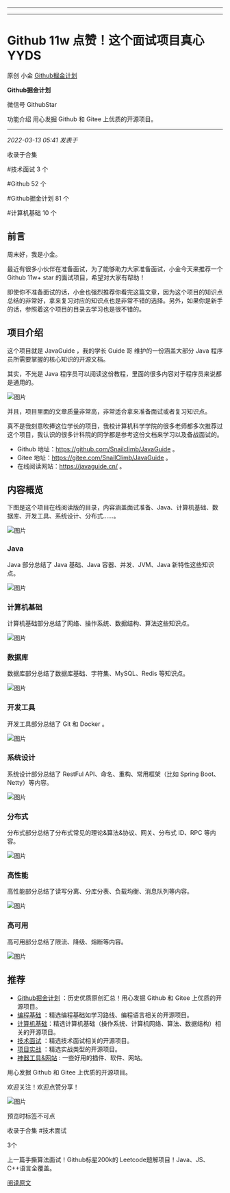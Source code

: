 ----------------------------------------
----------------------------------------
#  Github 11w 点赞！这个面试项目真心 YYDS

原创 小金  [ Github掘金计划 ](javascript:void\(0\);)

**Github掘金计划** ![]()

微信号 GithubStar

功能介绍 用心发掘 Github 和 Gitee 上优质的开源项目。

____

_2022-03-13 05:41_ _发表于_

收录于合集

#技术面试 3 个

#Github 52 个

#Github掘金计划 81 个

#计算机基础 10 个

## 前言

周末好，我是小金。

最近有很多小伙伴在准备面试，为了能够助力大家准备面试，小金今天来推荐一个 Github 11w+ star 的面试项目，希望对大家有帮助！

即使你不准备面试的话，小金也强烈推荐你看完这篇文章，因为这个项目的知识点总结的非常好，拿来复习对应的知识点也是非常不错的选择。另外，如果你是新手的话，参照着这个项目的目录去学习也是很不错的。

## 项目介绍

这个项目就是 JavaGuide ，我的学长 Guide 哥 维护的一份涵盖大部分 Java 程序员所需要掌握的核心知识的开源文档。

其实，不光是 Java 程序员可以阅读这份教程，里面的很多内容对于程序员来说都是通用的。

![图片](https://mmbiz.qpic.cn/mmbiz_png/BcyAypujBVZQnaw5vo2bgc2ySHNIC63Z8cjhCRFQ8uTmDryStSP3fYHTPc5BA9iaNuaibTDlibopHCm7eJBdRwQBA/640?wx_fmt=png&wxfrom=5&wx_lazy=1&wx_co=1)

并且，项目里面的文章质量非常高，非常适合拿来准备面试或者复习知识点。  

真不是我刻意吹捧这位学长的项目，我校计算机科学学院的很多老师都多次推荐过这个项目，我认识的很多计科院的同学都是参考这份文档来学习以及备战面试的。

  * Github 地址：https://github.com/Snailclimb/JavaGuide 。
  * Gitee 地址：https://gitee.com/SnailClimb/JavaGuide 。
  * 在线阅读网站：https://javaguide.cn/ 。

## 内容概览

下图是这个项目在线阅读版的目录，内容涵盖面试准备、Java、计算机基础、数据库、开发工具、系统设计、分布式......。

![图片](https://mmbiz.qpic.cn/mmbiz_png/BcyAypujBVZQnaw5vo2bgc2ySHNIC63ZbPfMq6zso54DCia8d5MGklfjhxG9XdWaR3wpTrI1jtjiaPFxIibAW514Q/640?wx_fmt=png)

### Java

Java 部分总结了 Java 基础、Java 容器、并发、JVM、Java 新特性这些知识点。

![图片](https://mmbiz.qpic.cn/mmbiz_png/BcyAypujBVZQnaw5vo2bgc2ySHNIC63ZXroNEicXS6PR7sJvH0nia2QKw7mVYticwpicQsiaBX3EE5LIHOfhLGYaqlw/640?wx_fmt=png)

### 计算机基础

计算机基础部分总结了网络、操作系统、数据结构、算法这些知识点。

![图片](https://mmbiz.qpic.cn/mmbiz_png/BcyAypujBVZQnaw5vo2bgc2ySHNIC63ZibvayEcMcDOWcdNEnuvS3f138H9TtxMHFAIHjvL9X8jVajOPwQjYOXw/640?wx_fmt=png)

### 数据库

数据库部分总结了数据库基础、字符集、MySQL、Redis 等知识点。

![图片](https://mmbiz.qpic.cn/mmbiz_png/BcyAypujBVZQnaw5vo2bgc2ySHNIC63ZUo9vgHUf2zu219lPX9bIOoUgfIHYicVJ7icCYXT2trbgRHq9lSVSPBLg/640?wx_fmt=png)

### 开发工具

开发工具部分总结了 Git 和 Docker 。

![图片](https://mmbiz.qpic.cn/mmbiz_png/BcyAypujBVZQnaw5vo2bgc2ySHNIC63ZcEtThCgMtJ1icgX5FY7n5O20DiccJweJkt5N92pYFDYKT330kKdA9z6w/640?wx_fmt=png)

### 系统设计

系统设计部分总结了 RestFul API、命名、重构、常用框架（比如 Spring Boot、Netty）等内容。

![图片](https://mmbiz.qpic.cn/mmbiz_png/BcyAypujBVZQnaw5vo2bgc2ySHNIC63ZNpkibEfQ5lLOCUbNTqgr7FGBnACfq7f7IbVfd8ewaeLv0ibjGcvQAickg/640?wx_fmt=png)

### 分布式

分布式部分总结了分布式常见的理论&算法&协议、网关、分布式 ID、RPC 等内容。

![图片](https://mmbiz.qpic.cn/mmbiz_png/BcyAypujBVZQnaw5vo2bgc2ySHNIC63Z4tBRetR4ZibAuVB11TfKSXZgBo8ALJqibrqT52R1yPGTAcZb2W46Ap4Q/640?wx_fmt=png)

### 高性能

高性能部分总结了读写分离、分库分表、负载均衡、消息队列等内容。

![图片](https://mmbiz.qpic.cn/mmbiz_png/BcyAypujBVZQnaw5vo2bgc2ySHNIC63ZZUribhDF0ic4DOYcFJpBRkC7Kwa78F6QxRngibjZzbFiaCsteJwuqEfiacg/640?wx_fmt=png)

### 高可用

高可用部分总结了限流、降级、熔断等内容。

![图片](https://mmbiz.qpic.cn/mmbiz_png/BcyAypujBVZQnaw5vo2bgc2ySHNIC63Z2KzFtyd7nibEL7OHc6qRMOFn4WztBibmQMTYYLqoQLfuVgwlb5AyWHdQ/640?wx_fmt=png)

## 推荐

  * [Github掘金计划](https://mp.weixin.qq.com/mp/appmsgalbum?__biz=MzIwNDgzMzI3Mg==&action=getalbum&album_id=1571213952619954180#wechat_redirect) ：历史优质原创汇总！用心发掘 Github 和 Gitee 上优质的开源项目。
  * [编程基础](https://mp.weixin.qq.com/mp/appmsgalbum?action=getalbum&album_id=1632585323454971905&__biz=MzIwNDgzMzI3Mg==#wechat_redirect) ：精选编程基础如学习路线、编程语言相关的开源项目。
  * [计算机基础](https://mp.weixin.qq.com/mp/appmsgalbum?action=getalbum&album_id=1635325633234780161&__biz=MzIwNDgzMzI3Mg==#wechat_redirect)：精选计算机基础（操作系统、计算机网络、算法、数据结构）相关的开源项目。
  * [技术面试](https://mp.weixin.qq.com/mp/appmsgalbum?action=getalbum&album_id=1632589980491366403&__biz=MzIwNDgzMzI3Mg==#wechat_redirect) ：精选技术面试相关的开源项目。
  * [项目实战](https://mp.weixin.qq.com/mp/appmsgalbum?action=getalbum&album_id=1632590550748938241&__biz=MzIwNDgzMzI3Mg==#wechat_redirect) ：精选实战类型的开源项目。
  * [神器工具&网站](https://mp.weixin.qq.com/mp/appmsgalbum?__biz=MzIwNDgzMzI3Mg==&action=getalbum&album_id=1692140336665378820#wechat_redirect) : 一些好用的插件、软件、网站。

  

用心发掘 Github 和 Gitee 上优质的开源项目。

欢迎关注！欢迎点赞分享！

![图片](https://mmbiz.qpic.cn/mmbiz_jpg/BcyAypujBVZqeicvzhcGl7FLyAw3Xsu2POdZOiaPnQXryMp8gyzkcKF4NGgOydQcCWhicNREhf8fQ1euq2lTzhrtA/640?wx_fmt=jpeg)

预览时标签不可点

收录于合集 #技术面试

3个

上一篇手撕算法面试！Github标星200k的 Leetcode题解项目！Java、JS、C++语言全覆盖。

[阅读原文](javascript:;)

